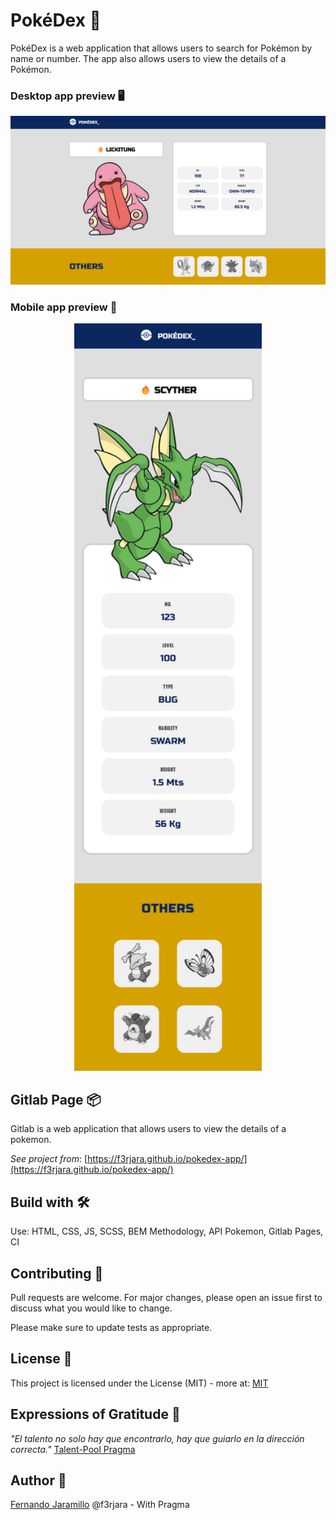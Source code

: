 # PokéDex  🚀

PokéDex is a web application that allows users to search for Pokémon by name or number. The app also allows users to view the details of a Pokémon.

### Desktop app preview 🖥️
<img title="App in Desktop" alt="PokeDex for Desktop" src="/docs/assets/img/PokeDex.png">

### Mobile app preview 📲
<div align="center">
  <img title="App in Desktop" alt="PokeDex for Mobile" src="/docs/assets/img/PokeDex-mobile.png" width=300px>
</div>

## Gitlab Page 📦

Gitlab is a web application that allows users to view the details of a pokemon.


*See project from*: [https://f3rjara.github.io/pokedex-app/](https://f3rjara.github.io/pokedex-app/)


## Build with 🛠️

Use: HTML, CSS, JS, SCSS, BEM Methodology, API Pokemon, Gitlab Pages, CI

## Contributing 👾
Pull requests are welcome. For major changes, please open an issue first to discuss what you would like to change.

Please make sure to update tests as appropriate.

## License 📄
This project is licensed under the License (MIT) - more at: [MIT](https://choosealicense.com/licenses/mit/)

## Expressions of Gratitude 🎁
*"El talento no solo hay que encontrarlo, hay que guiarlo en la dirección correcta."*
[Talent-Pool Pragma](https://www.pragma.com.co/sobre-pragma)


## Author 🤖
[Fernando Jaramillo](https://fernando-jaramillo.com/) @f3rjara - With Pragma 
